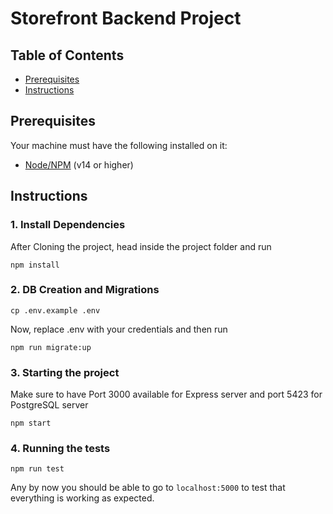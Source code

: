 # Storefront Backend Project

## Table of Contents

* [Prerequisites](#Prerequisites)
* [Instructions](#Instructions)

## Prerequisites
Your machine must have the following installed on it:
- [Node/NPM](https://nodejs.org/en/download/) (v14 or higher)

## Instructions

### 1. Install Dependencies
After Cloning the project, head inside the project folder and run
```
npm install
```

### 2.  DB Creation and Migrations
```
cp .env.example .env
```
Now, replace .env with your credentials and then run

``` 
npm run migrate:up
```
### 3. Starting the project
Make sure to have Port 3000 available for Express server and port 5423 for PostgreSQL server 
```
npm start
```

### 4. Running the tests
```
npm run test
```

Any by now you should be able to go to `localhost:5000` to test that everything is working as expected.
